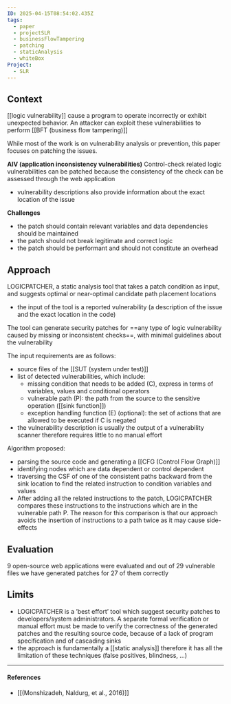 ```yaml
---
ID: 2025-04-15T08:54:02.435Z
tags:
  - paper
  - projectSLR
  - businessFlowTampering
  - patching
  - staticAnalysis
  - whiteBox
Project:
  - SLR
---
```

## Context

[[logic vulnerability]] cause a program to operate incorrectly or exhibit unexpected behavior. An attacker can exploit these vulnerabilities to perform [[BFT (business flow tampering)]]

While most of the work is on vulnerability analysis or prevention, this paper focuses on patching the issues.

**AIV (application inconsistency vulnerabilities)**
Control-check related logic vulnerabilities can be patched because the consistency of the check can be assessed through the web application
- vulnerability descriptions also provide information about the exact location of the issue

**Challenges**
- the patch should contain relevant variables and data dependencies should be maintained
- the patch should not break legitimate and correct logic
- the patch should be performant and should not constitute an overhead

## Approach

LOGICPATCHER, a static analysis tool that takes a patch condition as input, and suggests optimal or near-optimal candidate path placement locations
- the input of the tool is a reported vulnerability (a description of the issue and the exact location in the code)

The tool can generate security patches for ==any type of logic vulnerability caused by missing or inconsistent checks==, with minimal guidelines about the vulnerability

The input requirements are as follows:
- source files of the [[SUT (system under test)]]
- list of detected vulnerabilities, which include:
	- missing condition that needs to be added (C), express in terms of variables, values and conditional operators
	- vulnerable path (P): the path from the source to the sensitive operation ([[sink function]])
	- exception handling function (E) (optional): the set of actions that are allowed to be executed if  C is negated
- the vulnerability description is usually the output of a vulnerability scanner therefore requires little to no manual effort

Algorithm proposed:
- parsing the source code and generating a [[CFG (Control Flow Graph)]]
- identifying nodes which are data dependent or control dependent
- traversing the CSF of one of the consistent paths backward from the sink location to find the related instruction to condition variables and values
- After adding all the related instructions to the patch, LOGICPATCHER compares these instructions to the instructions which are in the vulnerable path P. The reason for this comparison is that our approach avoids the insertion of instructions to a path twice as it may cause side-effects

## Evaluation

9 open-source web applications were evaluated and out of 29 vulnerable files we have generated patches for 27 of them correctly

## Limits

- LOGICPATCHER is a ’best effort’ tool which suggest security patches to developers/system administrators. A separate formal verification or manual effort must be made to verify the correctness of the generated patches and the resulting source code, because of a lack of program specification and of cascading sinks
- the approach is fundamentally a [[static analysis]] therefore it has all the limitation of these techniques (false positives, blindness, ...)

---
#### References
- [[(Monshizadeh, Naldurg, et al., 2016)]]
